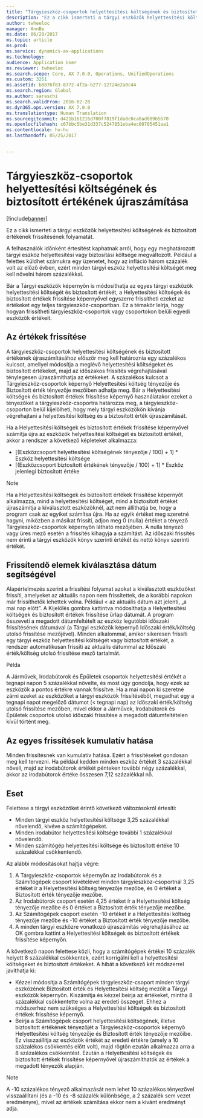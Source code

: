 ```yaml
---
title: "Tárgyieszköz-csoportok helyettesítési költségének és biztosított értékének újraszámítása"
description: "Ez a cikk ismerteti a tárgyi eszközök helyettesítési költségének és biztosított értékének frissítésének folyamatát."
author: twheeloc
manager: AnnBe
ms.date: 06/20/2017
ms.topic: article
ms.prod: 
ms.service: dynamics-ax-applications
ms.technology: 
audience: Application User
ms.reviewer: twheeloc
ms.search.scope: Core, AX 7.0.0, Operations, UnifiedOperations
ms.custom: 3261
ms.assetid: b8876f83-8772-4f2a-b277-12724e2a0c44
ms.search.region: Global
ms.author: saraschi
ms.search.validFrom: 2016-02-28
ms.dyn365.ops.version: AX 7.0.0
ms.translationtype: Human Translation
ms.sourcegitcommit: d421b161216d700f7819f1da8c0ca8ad089b5670
ms.openlocfilehash: c67bbc5be31d337c5247851eba4ec00705451aa1
ms.contentlocale: hu-hu
ms.lasthandoff: 05/25/2017


---
```


# <a name="recalculate-replacement-costs-and-insured-values-for-fixed-asset-groups"></a>Tárgyieszköz-csoportok helyettesítési költségének és biztosított értékének újraszámítása

[!include[banner](../includes/banner.md)]


Ez a cikk ismerteti a tárgyi eszközök helyettesítési költségének és biztosított értékének frissítésének folyamatát.

A felhasználók időnként értesítést kaphatnak arról, hogy egy meghatározott tárgyi eszköz helyettesítési vagy biztosítási költsége megváltozott. Például a felettes küldhet számukra egy üzenetet, hogy az infláció három százalék volt az előző évben, ezért minden tárgyi eszköz helyettesítési költségét meg kell növelni három százalékkal. 

Bár a Tárgyi eszközök képernyőn is módosíthatja az egyes tárgyi eszközök helyettesítési költségét és biztosított értékét, a Helyettesítési költségek és biztosított értékek frissítése képernyővel egyszerre frissítheti ezeket az értékeket egy teljes tárgyieszköz-csoportban. Ez a témakör leírja, hogy hogyan frissítheti tárgyieszköz-csoportok vagy csoportokon belüli egyedi eszközök értékeit.

## <a name="how-values-are-updated"></a> Az értékek frissítése
A tárgyieszköz-csoportok helyettesítési költségének és biztosított értékének újraszámításához először meg kell határoznia egy százalékos kulcsot, amellyel módosítja a meglévő helyettesítési költségeket és biztosított értékeket, majd az időszakos frissítés végrehajtásával ténylegesen újraszámíthatja az értékeket. A százalékos kulcsot a Tárgyieszköz-csoportok képernyő Helyettesítési költség tényezője és Biztosított érték tényezője mezőiben adhatja meg. Bár a Helyettesítési költségek és biztosított értékek frissítése képernyő használatakor ezeket a tényezőket a tárgyieszköz-csoportra határozza meg, a tárgyieszköz-csoporton belül kijelölheti, hogy mely tárgyi eszközökön kívánja végrehajtani a helyettesítési költség és a biztosított érték újraszámítását. 

Ha a Helyettesítési költségek és biztosított értékek frissítése képernyővel számítja újra az eszközök helyettesítési költségét és biztosított értékét, akkor a rendszer a következő képleteket alkalmazza:

-   \[(Eszközcsoport helyettesítési költségének tényezője / 100) + 1\] \* Eszköz helyettesítési költsége
-   \[(Eszközcsoport biztosított értékének tényezője / 100) + 1\] \* Eszköz jelenlegi biztosított értéke

> [!NOTE] 
> Ha a Helyettesítési költségek és biztosított értékek frissítése képernyőt alkalmazza, mind a helyettesítési költséget, mind a biztosított értéket újraszámítja a kiválasztott eszközöknél, azt nem állíthatja be, hogy a program csak az egyiket számítsa újra. Ha az egyik értéket meg szeretné hagyni, miközben a másikat frissíti, adjon meg 0 (nulla) értéket a tényező Tárgyieszköz-csoportok képernyőn látható mezőjében. A nulla tényező vagy üres mező esetén a frissítés kihagyja a számítást. Az időszaki frissítés nem érinti a tárgyi eszközök könyv szerinti értékét és nettó könyv szerinti értékét. 

## <a name="how-to-use-a-date-to-select-which-items-to-update"></a> Frissítendő elemek kiválasztása dátum segítségével
Alapértelmezés szerint a frissítési folyamat azokat a kiválasztott eszközöket frissíti, amelyeket az aktuális napon nem frissítettek, de a korábbi napokon már frissíthetők lehettek volna. Például &lt; az aktuális dátum azt jelenti, „a mai nap előtt”. A Kijelölés gombra kattintva módosíthatja a Helyettesítési költségek és biztosított értékek frissítése űrlap dátumát. A program összeveti a megadott dátumfeltételt az eszköz legutóbbi időszaki frissítésének dátumával (a Tárgyi eszközök képernyő Időszaki érték/költség utolsó frissítése mezőjével). Minden alkalommal, amikor sikeresen frissíti egy tárgyi eszköz helyettesítési költségét vagy biztosított értékét, a rendszer automatikusan frissíti az aktuális dátummal az Időszaki érték/költség utolsó frissítése mező tartalmát. 

Példa 

A Járművek, Irodabútorok és Épületek csoportok helyettesítési értékét a tegnapi napon 5 százalékkal növelte, és most úgy gondolja, hogy ezek az eszközök a pontos értékre vannak frissítve. Ha a mai napon ki szeretné zárni ezeket az eszközöket a tárgyi eszközök frissítéséből, megadhat egy a tegnapi napot megelőző dátumot (&lt; tegnapi nap) az Időszaki érték/költség utolsó frissítése mezőben, mivel ekkor a Járművek, Irodabútorok és Épületek csoportok utolsó időszaki frissítése a megadott dátumfeltételen kívül történt meg.

## <a name="cumulative-effect-of-each-update"></a> Az egyes frissítések kumulatív hatása
Minden frissítésnek van kumulatív hatása. Ezért a frissítéseket gondosan meg kell tervezni. Ha például kedden minden eszköz értékét 3 százalékkal növeli, majd az irodabútorok értékét pénteken további négy százalékkal, akkor az irodabútorok értéke összesen 7,12 százalékkal nő.

## <a name="scenario"></a>Eset
Felettese a tárgyi eszközöket érintő következő változásokról értesíti:
-   Minden tárgyi eszköz helyettesítési költsége 3,25 százalékkal növelendő, kivéve a számítógépeket.
-   Minden irodabútor helyettesítési költsége további 1 százalékkal növelendő.
-   Minden számítógép helyettesítési költsége és biztosított értéke 10 százalékkal csökkentendő.

Az alábbi módosításokat hajtja végre:
1.  A Tárgyieszköz-csoportok képernyőn az Irodabútorok és a Számítógépek csoport kivételével minden tárgyieszköz-csoportnál 3,25 értéket ír a Helyettesítési költség tényezője mezőbe, és 0 értéket a Biztosított érték tényezője mezőbe.
2.  Az Irodabútorok csoport esetén 4,25 értéket ír a Helyettesítési költség tényezője mezőbe és 0 értéket a Biztosított érték tényezője mezőbe.
3.  Az Számítógépek csoport esetén -10 értéket ír a Helyettesítési költség tényezője mezőbe és -10 értéket a Biztosított érték tényezője mezőbe.
4.  A minden tárgyi eszközre vonatkozó újraszámítás végrehajtásához az OK gombra kattint a Helyettesítési költségek és biztosított értékek frissítése képernyőn.

A következő napon felettese közli, hogy a számítógépek értékei 10 százalék helyett 8 százalékkal csökkentek, ezért korrigálni kell a helyettesítési költségeket és biztosított értékeket. A hibát a következő két módszerrel javíthatja ki:
-   Kézzel módosítja a Számítógépek tárgyieszköz-csoport minden tárgyi eszközének Biztosított érték és Helyettesítési költség mezőit a Tárgyi eszközök képernyőn. Kiszámítja és kézzel beírja az értékeket, mintha 8 százalékkal csökkentette volna az eredeti összeget. Ehhez a módszerhez nem szükséges a Helyettesítési költségek és biztosított értékek frissítése képernyő.
-   Beírja a Számítógépek csoport helyettesítési költségének, illetve biztosított értékének tényezőjét a Tárgyieszköz-csoportok képernyő Helyettesítési költség tényezője és Biztosított érték tényezője mezőibe. Ez visszaállítja az eszközök értékét az eredeti értékre (amely a 10 százalékos csökkentés előtt volt), majd rögtön ezután alkalmazza arra a 8 százalékos csökkentést. Ezután a Helyettesítési költségek és biztosított értékek frissítése képernyővel újraszámíthatók az értékek a megadott tényezők alapján.

> [!NOTE]  
> A -10 százalékos tényező alkalmazását nem lehet 10 százalékos tényezővel visszaállítani (és a -10 és -8 százalék különbsége, a 2 százalék sem vezet eredményre), mivel az értékek számítása ekkor nem a kívánt eredményt adja. 






